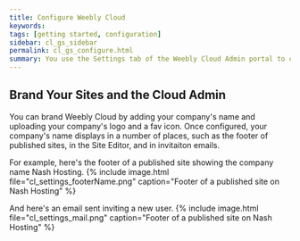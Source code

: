 ```yaml
---
title: Configure Weebly Cloud
keywords:
tags: [getting started, configuration]
sidebar: cl_gs_sidebar
permalink: cl_gs_configure.html
summary: You use the Settings tab of the Weebly Cloud Admin portal to configure your cloud account. You can add your logo and other company links and contact info, configure locale settings like time and date, set up messages for our support team, set up your domain and URLs, contacts, and access your API keys.
---
```

## Brand Your Sites and the Cloud Admin
You can brand Weebly Cloud by adding your company's name and uploading your company's logo and a fav icon. Once configured, your company's name displays in a number of places, such as the footer of published sites, in the Site Editor, and in invitaiton emails.

For example, here's the footer of a published site showing the company name Nash Hosting.
{% include image.html file="cl_settings_footerName.png" caption="Footer of a published site on Nash Hosting" %}

And here's an email sent inviting a new user.
{% include image.html file="cl_settings_mail.png" caption="Footer of a published site on Nash Hosting" %}
